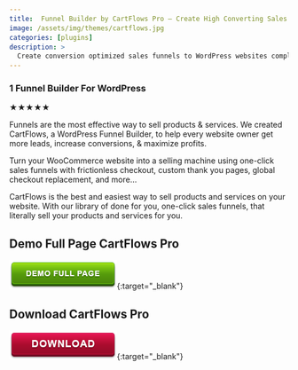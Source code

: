 ```yaml
---
title:  Funnel Builder by CartFlows Pro – Create High Converting Sales Funnels For WordPress
image: /assets/img/themes/cartflows.jpg
categories: [plugins]
description: >
  Create conversion optimized sales funnels to WordPress websites complete with order bumps, one-click upsells, cart abandonment recovery, and more...
---
```


### 1 Funnel Builder For WordPress  
★★★★★

Funnels are the most effective way to sell products & services. We created CartFlows, a WordPress Funnel Builder, to help every website owner get more leads, increase conversions, & maximize profits.  

Turn your WooCommerce website into a selling machine using one-click sales funnels with frictionless checkout, custom thank you pages, global checkout replacement, and more...  

CartFlows is the best and easiest way to sell products and services on your website. With our library of done for you, one-click sales funnels, that literally sell your products and services for you.  


## Demo Full Page CartFlows Pro
[![button](/assets/img/demo.png)](https://cartflows.com/){:target="_blank"}  

## Download CartFlows Pro
[![button](/assets/img/download.png)](http://gestyy.com/e02NCf){:target="_blank"}  